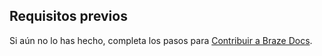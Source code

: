 ## Requisitos previos

Si aún no lo has hecho, completa los pasos para [Contribuir a Braze Docs]({{site.baseurl}}/contributing/home/).